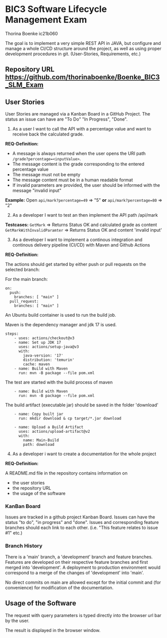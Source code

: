 # BIC3 Software Lifecycle Management Exam 

Thorina Boenke ic21b060

The goal is to implement a very simple REST API in JAVA, but configure and manage a whole CI/CD structure around the project, as well as using proper development procedures in git. (User-Stories, Requirements, etc.)

## Repository URL https://github.com/thorinaboenke/Boenke_BIC3_SLM_Exam

## User Stories

User Stories are managed via a Kanban Board in a GitHub Project. The status an issue can have are "To Do" "In Progress", "Done".

1. As a user I want to call the API with a percentage value and want to receive back the calculated grade.

**REQ-Definition:**

- A message is always returned when the user opens the URI path `/grade?percentage=<inputValue>`.
- The message content is the grade corresponding to the entered percentage value
- The message must not be empty
- The message content must be in a human readable format
- If invalid parameters are provided, the user should be informed with the message "invalid input"

**Example:**
Open `api/mark?percentage=49` => "5" 
**or** `api/mark?percentage=80` => "2"

2. As a developer I want to test an then implement the API path /api/mark

**Testcases:**
`GetMark` => Returns Status OK and calculated grade as content
`GetMarkWithInvalidParamter` => Returns Status OK and content 'invalid input'

3. As a developer I want to implement a continous integration and continous delivery pipeline (CI/CD) with Maven and Github Actions
   
**REQ-Definition:**

The actions should get started by either push or pull requests on the selected branch:

For the main branch:
```
on:
  push:
    branches: [ "main" ]
  pull_request:
    branches: [ "main" ]
```
An Ubuntu build container is used  to run the build job.

Maven is the dependency manager and jdk 17 is used.

```
steps:
    - uses: actions/checkout@v3
    - name: Set up JDK 17
      uses: actions/setup-java@v3
      with:
        java-version: '17'
        distribution: 'temurin'
        cache: maven
    - name: Build with Maven
      run: mvn -B package --file pom.xml
```

The test are started with the build process of maven

```
    - name: Build with Maven
      run: mvn -B package --file pom.xml
```

The build artifact (executable jar) should be saved in the folder 'download'


```
    - name: Copy built jar
      run: mkdir download & cp target/*.jar download
    
    - name: Upload a Build Artifact
      uses: actions/upload-artifact@v2
      with:
        name: Main-Build
        path: download
```

4. As a developer i want to create a documentation for the whole project

**REQ-Definition:**

A README.md file in the repository contains information on 
- the user stories
- the repository URL
- the usage of the software

### KanBan Board
Issues are tracked in a github project Kanban Board. Issues can have the status "to do", "in progress" and "done". Issues and corresponding feature branches should each link to each other. (i.e. "This feature relates to issue #1" etc.)

### Branch History
There is a 'main' branch, a 'development' branch and feature branches. Features are developed on their respective feature branches and first merged into 'development'. A deployment to production environment would correspond to a merge of the changes of 'development' into 'main'.

No direct commits on main are allowed except for the initial commit and (for convenience) for modification of the documentation.

## Usage of the Software

The request with query parameters is typed directly into the browser url bar by the user.

The result is displayed in the browser window.
